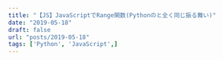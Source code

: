 ```yaml
---
title: "【JS】JavaScriptでRange関数(Pythonのと全く同じ振る舞い)"
date: "2019-05-18"
draft: false
url: "posts/2019-05-18"
tags: ['Python', 'JavaScript',]
---
```


